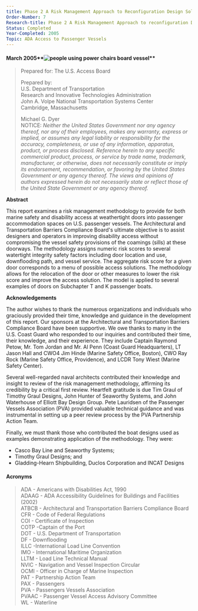 ```yaml
---
title: Phase 2 A Risk Management Approach to Reconfiguration Design Solutions
Order-Number: 7
Research-title: Phase 2 A Risk Management Approach to reconfiguration Design Solutions
Status: Completed
Year-Completed: 2005
Topic: ADA Access to Passenger Vessels 
---
```


#### March 2005**![people using power chairs board vessel](https://www.access-board.gov/images/vessel-doors/report_clip_image002_0008.jpg)**

> Prepared for: The U.S. Access Board
>
> Prepared by:\
> U.S. Department of Transportation\
> Research and Innovative Technologies Administration\
> John A. Volpe National Transportation Systems Center\
> Cambridge, Massachusetts
>
> Michael G. Dyer\
NOTICE: *Neither the United States Government nor any agency thereof, nor any of their employees, makes any warranty, express or implied, or assumes any legal liability or responsibility for the accuracy, completeness, or use of any information, apparatus, product, or process disclosed. Reference herein to any specific commercial product, process, or service by trade name, trademark, manufacturer, or otherwise, does not necessarily constitute or imply its endorsement, recommendation, or favoring by the United States Government or any agency thereof. The views and opinions of authors expressed herein do not necessarily state or reflect those of the United State Government or any agency thereof.*

**Abstract**

This report examines a risk management methodology to provide for both marine safety and disability access at weathertight doors into passenger accommodation spaces on U.S. passenger vessels. The Architectural and Transportation Barriers Compliance Board's ultimate objective is to assist designers and operators in improving disability access without compromising the vessel safety provisions of the coamings (sills) at these doorways. The methodology assigns numeric risk scores to several watertight integrity safety factors including door location and use, downflooding path, and vessel service. The aggregate risk score for a given door corresponds to a menu of possible access solutions. The methodology allows for the relocation of the door or other measures to lower the risk score and improve the access solution. The model is applied to several examples of doors on Subchapter T and K passenger boats.

**Acknowledgements**

The author wishes to thank the numerous organizations and individuals who graciously provided their time, knowledge and guidance in the development of this report. Our sponsors at the Architectural and Transportation Barriers Compliance Board have been supportive. We owe thanks to many in the U.S. Coast Guard who responded to our inquiries and contributed their time, their knowledge, and their experience. They include Captain Raymond Petow, Mr. Tom Jordan and Mr. Al Penn (Coast Guard Headquarters), LT Jason Hall and CWO4 Jim Hinde (Marine Safety Office, Boston), CWO Ray Rock (Marine Safety Office, Providence), and LCDR Tony Wiest (Marine Safety Center).

Several well-regarded naval architects contributed their knowledge and insight to review of the risk management methodology, affirming its credibility by a critical first review. Heartfelt gratitude is due Tim Graul of Timothy Graul Designs, John Hunter of Seaworthy Systems, and John Waterhouse of Elliott Bay Design Group. Pete Lauridsen of the Passenger Vessels Association (PVA) provided valuable technical guidance and was instrumental in setting up a peer review process by the PVA Partnership Action Team.

Finally, we must thank those who contributed the boat designs used as examples demonstrating application of the methodology. They were:

-   Casco Bay Line and Seaworthy Systems;
-   Timothy Graul Designs; and
-   Gladding-Hearn Shipbuilding, Duclos Corporation and INCAT Designs

#### Acronyms

> ADA - Americans with Disabilities Act, 1990\
> ADAAG - ADA Accessibility Guidelines for Buildings and Facilities (2002)\
> ATBCB - Architectural and Transportation Barriers Compliance Board\
> CFR - Code of Federal Regulations\
> COI - Certificate of Inspection\
> COTP -Captain of the Port\
> DOT - U.S. Department of Transportation\
> DF - Downflooding\
> ILLC -International Load Line Convention\
> IMO - International Maritime Organization\
> LLTM - Load Line Technical Manual\
> NVIC - Navigation and Vessel Inspection Circular\
> OCMI - Officer in Charge of Marine Inspection\
> PAT - Partnership Action Team\
> PAX - Passengers\
> PVA - Passengers Vessels Association\
> PVAAC - Passenger Vessel Access Advisory Committee\
> WL - Waterline

